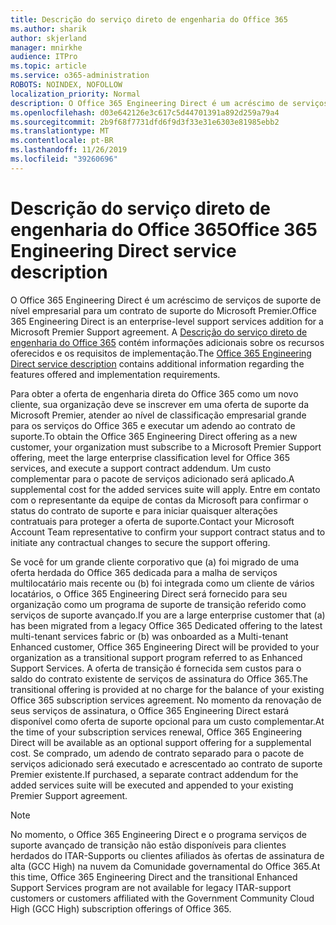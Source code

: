 ```yaml
---
title: Descrição do serviço direto de engenharia do Office 365
ms.author: sharik
author: skjerland
manager: mnirkhe
audience: ITPro
ms.topic: article
ms.service: o365-administration
ROBOTS: NOINDEX, NOFOLLOW
localization_priority: Normal
description: O Office 365 Engineering Direct é um acréscimo de serviços de suporte de nível empresarial para um contrato de suporte do Microsoft Premier. A descrição do serviço direto de engenharia do Office 365 contém informações adicionais sobre os recursos oferecidos e os requisitos de implementação.
ms.openlocfilehash: d03e642126e3c617c5d44701391a892d259a79a4
ms.sourcegitcommit: 2b9f68f7731dfd6f9d3f33e31e6303e81985ebb2
ms.translationtype: MT
ms.contentlocale: pt-BR
ms.lasthandoff: 11/26/2019
ms.locfileid: "39260696"
---
```

# <a name="office-365-engineering-direct-service-description"></a><span data-ttu-id="70847-104">Descrição do serviço direto de engenharia do Office 365</span><span class="sxs-lookup"><span data-stu-id="70847-104">Office 365 Engineering Direct service description</span></span>

<span data-ttu-id="70847-105">O Office 365 Engineering Direct é um acréscimo de serviços de suporte de nível empresarial para um contrato de suporte do Microsoft Premier.</span><span class="sxs-lookup"><span data-stu-id="70847-105">Office 365 Engineering Direct is an enterprise-level support services addition for a Microsoft Premier Support agreement.</span></span> <span data-ttu-id="70847-106">A [Descrição do serviço direto de engenharia do Office 365](https://github.com/MicrosoftDocs/OfficeDocs-O365ServiceDescriptions/blob/master/Office%20365%20Engineering%20Direct%20-%20Svc%20Desc%20(25mar2019).pdf) contém informações adicionais sobre os recursos oferecidos e os requisitos de implementação.</span><span class="sxs-lookup"><span data-stu-id="70847-106">The [Office 365 Engineering Direct service description](https://github.com/MicrosoftDocs/OfficeDocs-O365ServiceDescriptions/blob/master/Office%20365%20Engineering%20Direct%20-%20Svc%20Desc%20(25mar2019).pdf) contains additional information regarding the features offered and implementation requirements.</span></span>

<span data-ttu-id="70847-107">Para obter a oferta de engenharia direta do Office 365 como um novo cliente, sua organização deve se inscrever em uma oferta de suporte da Microsoft Premier, atender ao nível de classificação empresarial grande para os serviços do Office 365 e executar um adendo ao contrato de suporte.</span><span class="sxs-lookup"><span data-stu-id="70847-107">To obtain the Office 365 Engineering Direct offering as a new customer, your organization must subscribe to a Microsoft Premier Support offering, meet the large enterprise classification level for Office 365 services, and execute a support contract addendum.</span></span> <span data-ttu-id="70847-108">Um custo complementar para o pacote de serviços adicionado será aplicado.</span><span class="sxs-lookup"><span data-stu-id="70847-108">A supplemental cost for the added services suite will apply.</span></span> <span data-ttu-id="70847-109">Entre em contato com o representante da equipe de contas da Microsoft para confirmar o status do contrato de suporte e para iniciar quaisquer alterações contratuais para proteger a oferta de suporte.</span><span class="sxs-lookup"><span data-stu-id="70847-109">Contact your Microsoft Account Team representative to confirm your support contract status and to initiate any contractual changes to secure the support offering.</span></span> 

<span data-ttu-id="70847-110">Se você for um grande cliente corporativo que (a) foi migrado de uma oferta herdada do Office 365 dedicada para a malha de serviços multilocatário mais recente ou (b) foi integrada como um cliente de vários locatários, o Office 365 Engineering Direct será fornecido para seu organização como um programa de suporte de transição referido como serviços de suporte avançado.</span><span class="sxs-lookup"><span data-stu-id="70847-110">If you are a large enterprise customer that (a) has been migrated from a legacy Office 365 Dedicated offering to the latest multi-tenant services fabric or (b) was onboarded as a Multi-tenant Enhanced customer, Office 365 Engineering Direct will be provided to your organization as a transitional support program referred to as Enhanced Support Services.</span></span> <span data-ttu-id="70847-111">A oferta de transição é fornecida sem custos para o saldo do contrato existente de serviços de assinatura do Office 365.</span><span class="sxs-lookup"><span data-stu-id="70847-111">The transitional offering is provided at no charge for the balance of your existing Office 365 subscription services agreement.</span></span> <span data-ttu-id="70847-112">No momento da renovação de seus serviços de assinatura, o Office 365 Engineering Direct estará disponível como oferta de suporte opcional para um custo complementar.</span><span class="sxs-lookup"><span data-stu-id="70847-112">At the time of your subscription services renewal, Office 365 Engineering Direct will be available as an optional support offering for a supplemental cost.</span></span> <span data-ttu-id="70847-113">Se comprado, um adendo de contrato separado para o pacote de serviços adicionado será executado e acrescentado ao contrato de suporte Premier existente.</span><span class="sxs-lookup"><span data-stu-id="70847-113">If purchased, a separate contract addendum for the added services suite will be executed and appended to your existing Premier Support agreement.</span></span>

> [!NOTE]
> <span data-ttu-id="70847-114">No momento, o Office 365 Engineering Direct e o programa serviços de suporte avançado de transição não estão disponíveis para clientes herdados do ITAR-Supports ou clientes afiliados às ofertas de assinatura de alta (GCC High) na nuvem da Comunidade governamental do Office 365.</span><span class="sxs-lookup"><span data-stu-id="70847-114">At this time, Office 365 Engineering Direct and the transitional Enhanced Support Services program are not available for legacy ITAR-support customers or customers affiliated with the Government Community Cloud High (GCC High) subscription offerings of Office 365.</span></span>
